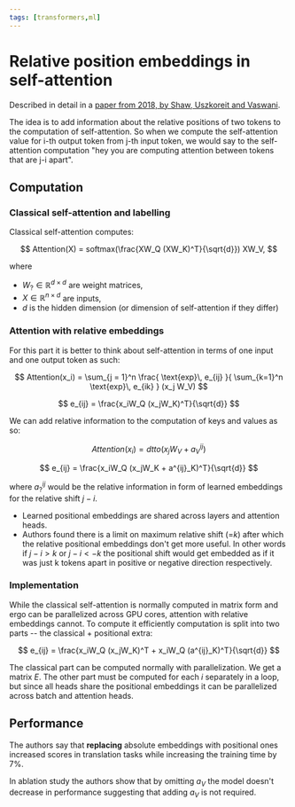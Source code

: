 ```yaml
---
tags: [transformers,ml]
---
```

[paper]: https://arxiv.org/abs/1803.02155

# Relative position embeddings in self-attention

Described in detail in a [paper from 2018, by Shaw, Uszkoreit and
Vaswani][paper].

The idea is to add information about the relative positions of two tokens to the
computation of self-attention. So when we compute the self-attention value for
i-th output token from j-th input token, we would say to the self-attention
computation "hey you are computing attention between tokens that are j-i apart".

## Computation

### Classical self-attention and labelling

Classical self-attention computes:

$$
Attention(X) = softmax(\frac{XW_Q (XW_K)^T}{\sqrt{d}}) XW_V,
$$

where
- $W_? \in \mathbb{R}^{d\times d}$ are weight matrices,
- $X \in \mathbb{R}^{n\times d}$ are inputs,
- $d$ is the hidden dimension (or dimension of self-attention if they differ)

### Attention with relative embeddings

For this part it is better to think about self-attention in terms of one input
and one output token as such:

$$
Attention(x_i) = \sum_{j = 1}^n \frac{
    \text{exp}\, e_{ij}
}{
    \sum_{k=1}^n \text{exp}\, e_{ik}
} (x_j W_V)
$$

$$
e_{ij} = \frac{x_iW_Q (x_jW_K)^T}{\sqrt{d}}
$$

We can add relative information to the computation of keys and values as so:

$$
Attention(x_i) = dtto (x_j W_V + a^{ij}_V)
$$

$$
e_{ij} = \frac{x_iW_Q (x_jW_K + a^{ij}_K)^T}{\sqrt{d}}
$$

where $a^{ij}_?$ would be the relative information in form of learned embeddings
for the relative shift $j-i$.

- Learned positional embeddings are shared across layers and attention heads.
- Authors found there is a limit on maximum  relative shift (=$k$) after which
  the relative positional embeddings don't get more useful. In other words if
  $j-i > k$ or $j - i < -k$ the positional shift would get embedded as if it was
  just k tokens apart in positive or negative direction respectively.

### Implementation

While the classical self-attention is normally computed in matrix form and ergo
can be parallelized across GPU cores, attention with relative embeddings cannot.
To compute it efficiently computation is split into two parts -- the classical +
positional extra:

$$
e_{ij} = \frac{x_iW_Q (x_jW_K)^T + x_iW_Q (a^{ij}_K)^T}{\sqrt{d}}
$$

The classical part can be computed normally with parallelization. We get a matrix
$E$. The other part must be computed for each $i$ separately in a loop, but
since all heads share the positional embeddings it can be parallelized across
batch and attention heads.

## Performance

The authors say that **replacing** absolute embeddings with positional ones
increased scores in translation tasks while increasing the training time by 7%.

In ablation study the authors show that by omitting $a_V$ the model doesn't
decrease in performance suggesting that adding $a_V$ is not required.
